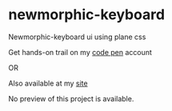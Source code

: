 # newmorphic-keyboard

Newmorphic-keyboard ui using plane css

Get hands-on trail on my [code pen]() account

OR

Also available at my [site]()

No preview of this project is available.
